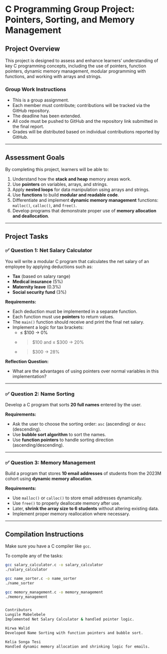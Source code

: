 # C Programming Group Project: Pointers, Sorting, and Memory Management

## Project Overview

This project is designed to assess and enhance learners’ understanding of key C programming concepts, including the use of pointers, function pointers, dynamic memory management, modular programming with functions, and working with arrays and strings.

### Group Work Instructions

- This is a group assignment.
- Each member must contribute; contributions will be tracked via the GitHub repository.
- The deadline has been extended.
- All code must be pushed to GitHub and the repository link submitted in the final report.
- Grades will be distributed based on individual contributions reported by GitHub.

---

## Assessment Goals

By completing this project, learners will be able to:

1. Understand how the **stack and heap** memory areas work.
2. Use **pointers** on variables, arrays, and strings.
3. Apply **nested loops** for data manipulation using arrays and strings.
4. Use **functions** to build **modular and readable code**.
5. Differentiate and implement **dynamic memory management** functions: `malloc()`, `calloc()`, and `free()`.
6. Develop programs that demonstrate proper use of **memory allocation and deallocation**.

---

## Project Tasks

### ✅ Question 1: Net Salary Calculator

You will write a modular C program that calculates the net salary of an employee by applying deductions such as:

- **Tax** (based on salary range)
- **Medical insurance** (5%)
- **Maternity leave** (0.3%)
- **Social security fund** (3%)

**Requirements:**

- Each deduction must be implemented in a separate function.
- Each function must use **pointers** to return values.
- The `main()` function should receive and print the final net salary.
- Implement a logic for tax brackets:
  - ≤ $100 → 0%
  - > $100 and ≤ $300 → 20%
  - > $300 → 28%

**Reflection Question:**
- What are the advantages of using pointers over normal variables in this implementation?

---

### ✅ Question 2: Name Sorting

Develop a C program that sorts **20 full names** entered by the user.

**Requirements:**

- Ask the user to choose the sorting order: `asc` (ascending) or `desc` (descending).
- Use **bubble sort algorithm** to sort the names.
- Use **function pointers** to handle sorting direction (ascending/descending).

---

### ✅ Question 3: Memory Management

Build a program that stores **10 email addresses** of students from the 2023M cohort using **dynamic memory allocation**.

**Requirements:**

- Use `malloc()` or `calloc()` to store email addresses dynamically.
- Use `free()` to properly deallocate memory after use.
- Later, **shrink the array size to 6 students** without altering existing data.
- Implement proper memory reallocation where necessary.

---

## Compilation Instructions

Make sure you have a C compiler like `gcc`.

To compile any of the tasks:

```bash
gcc salary_calculator.c -o salary_calculator
./salary_calculator

gcc name_sorter.c -o name_sorter
./name_sorter

gcc memory_management.c -o memory_management
./memory_management


Contributors
Lungile Mabelebele
Implemented Net Salary Calculator & handled pointer logic.

Hirwa Walid
Developed Name Sorting with function pointers and bubble sort.

Kelia Songa Tesi
Handled dynamic memory allocation and shrinking logic for emails.

